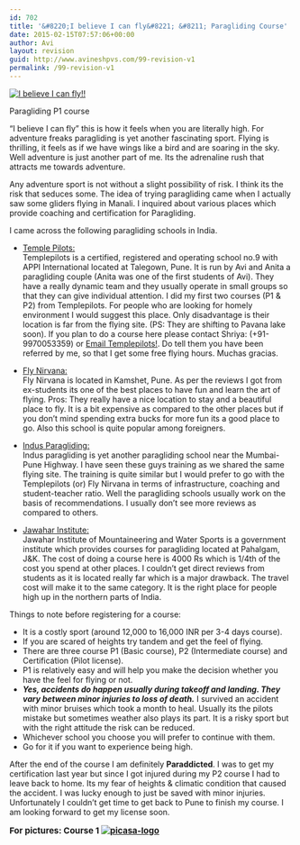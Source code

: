 ```yaml
---
id: 702
title: '&#8220;I believe I can fly&#8221; &#8211; Paragliding Course'
date: 2015-02-15T07:57:06+00:00
author: Avi
layout: revision
guid: http://www.avineshpvs.com/99-revision-v1
permalink: /99-revision-v1
---
```

<div id="attachment_303" style="width: 810px" class="wp-caption alignnone">
  <a href="https://i1.wp.com/www.avineshpvs.com/wp-content/uploads/2013/04/paragliding-p1.jpg" data-rel="lightbox-0" data-imagelightbox="0" title=""><img src="https://i1.wp.com/www.avineshpvs.com/wp-content/uploads/2013/04/paragliding-p1.jpg?resize=800%2C501" alt="I believe I can fly!!" class="size-large wp-image-303" srcset="https://i1.wp.com/www.avineshpvs.com/wp-content/uploads/2013/04/paragliding-p1.jpg?resize=1024%2C642 1024w, https://i1.wp.com/www.avineshpvs.com/wp-content/uploads/2013/04/paragliding-p1.jpg?resize=600%2C376 600w" sizes="(max-width: 800px) 100vw, 800px" data-recalc-dims="1" /></a>
  
  <p class="wp-caption-text">
    Paragliding P1 course
  </p>
</div>

&#8220;I believe I can fly&#8221; this is how it feels when you are literally high. For adventure freaks paragliding is yet another fascinating sport. Flying is thrilling, it feels as if we have wings like a bird and are soaring in the sky. Well adventure is just another part of me. Its the adrenaline rush that attracts me towards adventure.

<!--more-->

Any adventure sport is not without a slight possibility of risk. I think its the risk that seduces some. The idea of trying paragliding came when I actually saw some gliders flying in Manali. I inquired about various places which provide coaching and certification for Paragliding. 

I came across the following paragliding schools in India.

  * [Temple Pilots:](http://www.templepilots.com "Templepilots")  
    Templepilots is a certified, registered and operating school no.9 with APPI International located at Talegown, Pune. It is run by Avi and Anita a paragliding couple (Anita was one of the first students of Avi). They have a really dynamic team and they usually operate in small groups so that they can give individual attention. I did my first two courses (P1 & P2) from Templepilots. For people who are looking for homely environment I would suggest this place. Only disadvantage is their location is far from the flying site. (PS: They are shifting to Pavana lake soon). If you plan to do a course here please contact Shriya: (+91-9970053359) or [Email Templepilots!](mailto:fly@templepilots.com). Do tell them you have been referred by me, so that I get some free flying hours. Muchas gracias. 


  * [Fly Nirvana:](http://www.flynirvana.com "Fly Nirvana")  
    Fly Nirvana is located in Kamshet, Pune. As per the reviews I got from ex-students its one of the best places to have fun and learn the art of flying. Pros: They really have a nice location to stay and a beautiful place to fly. It is a bit expensive as compared to the other places but if you don&#8217;t mind spending extra bucks for more fun its a good place to go. Also this school is quite popular among foreigners. 


  * [Indus Paragliding:](http://www.indusparagliding.in/ "Indus Paragliding")  
    Indus paragliding is yet another paragliding school near the Mumbai-Pune Highway. I have seen these guys training as we shared the same flying site. The training is quite similar but I would prefer to go with the Templepilots (or) Fly Nirvana in terms of infrastructure, coaching and student-teacher ratio. Well the paragliding schools usually work on the basis of recommendations. I usually don&#8217;t see more reviews as compared to others. 


  * [Jawahar Institute:](http://www.jawaharinstitutepahalgam.com/ "JIMWS")  
    Jawahar Institute of Mountaineering and Water Sports is a government institute which provides courses for paragliding located at Pahalgam, J&K. The cost of doing a course here is 4000 Rs which is 1/4th of the cost you spend at other places. I couldn&#8217;t get direct reviews from students as it is located really far which is a major drawback. The travel cost will make it to the same category. It is the right place for people high up in the northern parts of India. 

Things to note before registering for a course:

  * It is a costly sport (around 12,000 to 16,000 INR per 3-4 days course).
  * If you are scared of heights try tandem and get the feel of flying. 
  * There are three course P1 (Basic course), P2 (Intermediate course) and Certification (Pilot license).
  * P1 is relatively easy and will help you make the decision whether you have the feel for flying or not.
  *  **_Yes, accidents do happen usually during takeoff and landing. They vary between minor injuries to loss of death._** I survived an accident with minor bruises which took a month to heal. Usually its the pilots mistake but sometimes weather also plays its part. It is a risky sport but with the right attitude the risk can be reduced.
  * Whichever school you choose you will prefer to continue with them.
  * Go for it if you want to experience being high.

After the end of the course I am definitely **Paraddicted**. I was to get my certification last year but since I got injured during my P2 course I had to leave back to home. Its my fear of heights & climatic condition that caused the accident. I was lucky enough to just be saved with minor injuries. Unfortunately I couldn&#8217;t get time to get back to Pune to finish my course. I am looking forward to get my license soon. 

<p style="font-size:15px">
  <strong>For pictures: Course 1 <a href="https://plus.google.com/photos/116205245131037308347/albums/5681134885624027329"><img src="https://i1.wp.com/www.avineshpvs.com/wp-content/uploads/2013/06/picasa-logo.jpg?resize=15%2C15" alt="picasa-logo" class="alignnone size-full wp-image-506" data-recalc-dims="1" /></a></p>